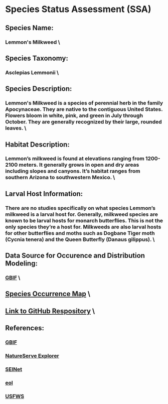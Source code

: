 # **Species Status Assessment (SSA)**  


## Species Name:
### Lemmon's Milkweed  \


## Species Taxonomy:
### Asclepias Lemmonii  \


## Species Description:
### Lemmon's Milkweed is a species of perennial herb in the family Apocynaceae. They are native to the contiguous United States. Flowers bloom in white, pink, and green in July through October. They are generally recognized by their large, rounded leaves.  \


## Habitat Description:
### Lemmon’s milkweed is found at elevations ranging from 1200-2100 meters. It generally grows in open and dry areas including slopes and canyons. It’s habitat ranges from southern Arizona to southwestern Mexico.  \


## Larval Host Information:
### There are no studies specifically on what species Lemmon’s milkweed is a larval host for. Generally, milkweed species are known to be larval hosts for monarch butterflies. This is not the only species they’re a host for. Milkweeds are also larval hosts for other butterflies and moths such as Dogbane Tiger moth (Cycnia tenera) and the Queen Butterfly (Danaus gilippus).  \


## Data Source for Occurence and Distribution Modeling:
### [GBIF](https://www.gbif.org/species/3170287)  \


## [Species Occurrence Map](https://github.com/BiodiversityDataScienceCorp/lemmonheads-mapping/blob/main/output/Assignment5_LemmonHeads.jpg)  \


## [Link to GitHub Respository](https://github.com/BiodiversityDataScienceCorp/lemmonheads-mapping)  \


## References:
### [GBIF](https://www.gbif.org/species/3170287)
### [NatureServe Explorer](https://explorer.natureserve.org/Taxon/ELEMENT_GLOBAL.2.131047/Asclepias_lemmonii)
### [SEINet](https://swbiodiversity.org/seinet/taxa/index.php?taxon=3763)
### [eol](https://eol.org/pages/586616)
### [USFWS](https://www.fws.gov/southwest/es/Documents/R2ES/Pollinators/8-Milkweeds_Handbook_XerSoc_June2014.pdf)
